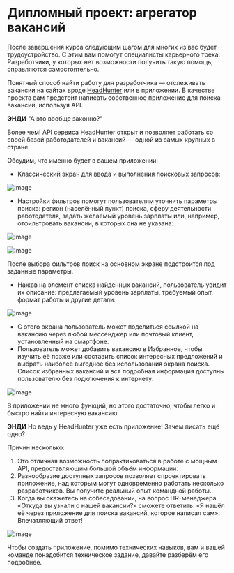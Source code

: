 # Дипломный проект: агрегатор вакансий

После завершения курса следующим шагом для многих из вас будет трудоустройство. С этим вам помогут специалисты карьерного трека. Разработчики, у которых нет возможности получить такую помощь, справляются самостоятельно.

Понятный способ найти работу для разработчика — отслеживать вакансии на сайтах вроде [HeadHunter](https://hh.ru/) или в приложении. В качестве проекта вам предстоит написать собственное приложение для поиска вакансий, используя API.

**ЭНДИ** "А это вообще законно?"

Более чем! API сервиса HeadHunter открыт и позволяет работать со своей базой работодателей и вакансий — одной из самых крупных в стране.

Обсудим, что именно будет в вашем приложении: 

- Классический экран для ввода и выполнения поисковых запросов:


![image](https://pictures.s3.yandex.net:443/resources/diploma_search_01_1692201436.png)

- Настройки фильтров помогут пользователям уточнить параметры поиска: регион (населённый пункт) поиска, сферу деятельности работодателя, задать желаемый уровень зарплаты или, например, отфильтровать вакансии, в которых она не указана:


![image](https://pictures.s3.yandex.net:443/resources/diploma_filter1_02_1692201564.png)


![image](https://pictures.s3.yandex.net:443/resources/diploma_filter2_03_1692201588.png)

После выбора фильтров поиск на основном экране подстроится под заданные параметры.

- Нажав на элемент списка найденных вакансий, пользователь увидит их описание: предлагаемый уровень зарплаты, требуемый опыт, формат работы и другие детали:


![image](https://pictures.s3.yandex.net:443/resources/diploma_details_04_1692201628.png)

- С этого экрана пользователь может поделиться ссылкой на вакансию через любой мессенджер или почтовый клиент, установленный на смартфоне.
- Пользователь может добавить вакансию в Избранное, чтобы изучить её позже или составить список интересных предложений и выбрать наиболее выгодное без использования экрана поиска. Список избранных вакансий и вся подробная информация доступны пользователю без подключения к интернету:


![image](https://pictures.s3.yandex.net:443/resources/diploma_bookmarks_06_1692201676.png)

В приложении не много функций, но этого достаточно, чтобы легко и быстро найти интересную вакансию.

**ЭНДИ** Но ведь у HeadHunter уже есть приложение! Зачем писать ещё одно?

Причин несколько: 

1. Это отличная возможность попрактиковаться в работе с мощным API, предоставляющим большой объём информации.
2. Разнообразие доступных запросов позволяет спроектировать приложение, над которым могут одновременно работать несколько разработчиков. Вы получите реальный опыт командной работы.
3. Когда вы окажетесь на собеседовании, на вопрос HR-менеджера «Откуда вы узнали о нашей вакансии?» сможете ответить: «Я нашёл её через приложение для поиска вакансий, которое написал сам». Впечатляющий ответ!


![image](https://pictures.s3.yandex.net:443/resources/krutaia_razrabotchitsa_1692201731.png)

Чтобы создать приложение, помимо технических навыков, вам и вашей команде понадобится техническое задание, давайте разберём его подробнее.
